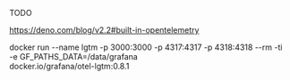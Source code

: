 TODO



https://deno.com/blog/v2.2#built-in-opentelemetry

docker run --name lgtm -p 3000:3000 -p 4317:4317 -p 4318:4318 --rm -ti \
    -e GF_PATHS_DATA=/data/grafana \
    docker.io/grafana/otel-lgtm:0.8.1